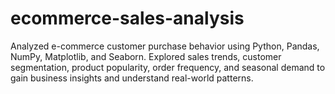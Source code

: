 # ecommerce-sales-analysis
Analyzed e-commerce customer purchase behavior using Python, Pandas, NumPy, Matplotlib, and Seaborn. Explored sales trends, customer segmentation, product popularity, order frequency, and seasonal demand to gain business insights and understand real-world patterns.
